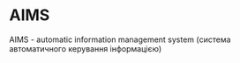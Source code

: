 # AIMS

AIMS - automatic information management system (система автоматичного керування інформацією)
